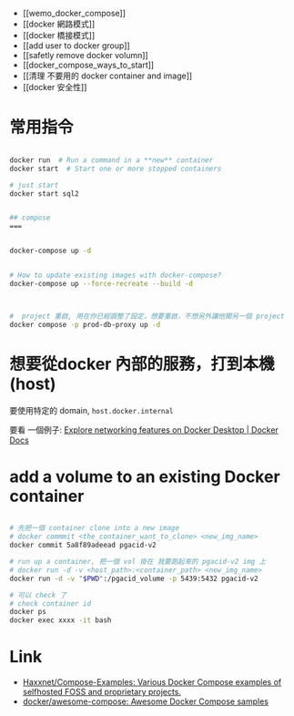 - [[wemo_docker_compose]]
- [[docker 網路模式]]
- [[docker 橋接模式]]
- [[add user to docker group]]
- [[safetly remove docker volumn]]
- [[docker_compose_ways_to_start]]
- [[清理 不要用的 docker container and image]]
- [[docker 安全性]]



# 常用指令
```bash fold

docker run  # Run a command in a **new** container
docker start  # Start one or more stopped containers

# just start
docker start sql2


## compose
===


docker-compose up -d


# How to update existing images with docker-compose?
docker-compose up --force-recreate --build -d



#  project 重啟, 用在你已經調整了設定，想要重啟，不想另外讓他開另一個 project
docker compose -p prod-db-proxy up -d


```


# 想要從docker 內部的服務，打到本機(host)

要使用特定的 domain, `host.docker.internal`

要看 一個例子:  [Explore networking features on Docker Desktop | Docker Docs](https://docs.docker.com/desktop/networking/#i-want-to-connect-from-a-container-to-a-service-on-the-host)



# add a volume to an existing Docker container
```sh

# 先把一個 container clone into a new image
# docker commmit <the_container_want_to_clone> <new_img_name>
docker commit 5a8f89adeead pgacid-v2

# run up a container, 把一個 vol 掛在 我要跑起來的 pgacid-v2 img 上
# docker run -d -v <host_path>:<container_path> <new_img_name>
docker run -d -v "$PWD":/pgacid_volume -p 5439:5432 pgacid-v2

# 可以 check 了
# check container id
docker ps 
docker exec xxxx -it bash

```



# Link
- [Haxxnet/Compose-Examples: Various Docker Compose examples of selfhosted FOSS and proprietary projects.](https://github.com/Haxxnet/Compose-Examples)
- [docker/awesome-compose: Awesome Docker Compose samples](https://github.com/docker/awesome-compose/tree/master)
